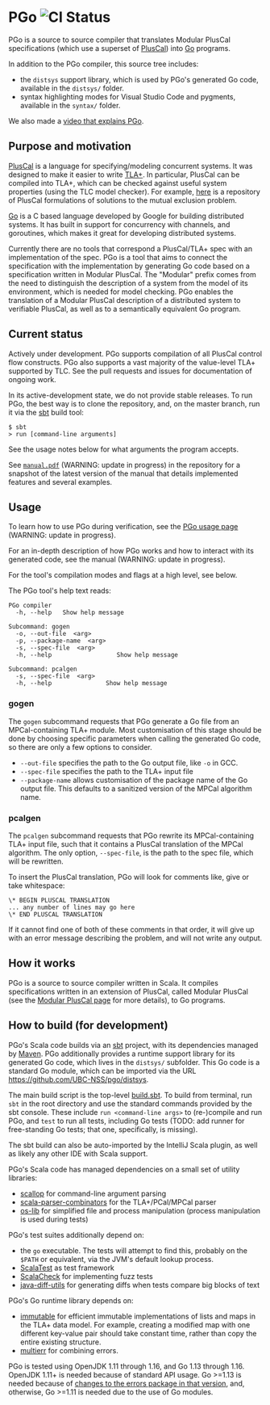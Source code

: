 # PGo ![CI Status](https://github.com/UBC-NSS/pgo/actions/workflows/ci.yml/badge.svg?branch=master)

PGo is a source to source compiler that translates Modular PlusCal
specifications (which use a superset of
[PlusCal](http://lamport.azurewebsites.net/tla/pluscal.html)) into [Go](https://golang.org/) programs.

In addition to the PGo compiler, this source tree includes:

- the `distsys` support library, which is used by PGo's generated Go code, available in the `distsys/` folder.
- syntax highlighting modes for Visual Studio Code and pygments, available in the `syntax/` folder.

We also made a [video that explains PGo](https://www.youtube.com/watch?v=H6-dQQSikik).

## Purpose and motivation

[PlusCal](http://lamport.azurewebsites.net/tla/pluscal.html) is a
language for specifying/modeling concurrent systems. It was designed
to make it easier to write [TLA+](https://github.com/tlaplus). In
particular, PlusCal can be compiled into TLA+, which can be checked
against useful system properties (using the TLC model checker). For
example, [here](https://github.com/duerrfk/skp) is a repository of
PlusCal formulations of solutions to the mutual exclusion problem.

[Go](https://golang.org/) is a C based language developed by Google
for building distributed systems. It has built in support for
concurrency with channels, and goroutines, which makes it great for
developing distributed systems.

Currently there are no tools that correspond a PlusCal/TLA+ spec with
an implementation of the spec. PGo is a tool that aims to connect the
specification with the implementation by generating Go code based on a
specification written in Modular PlusCal. The "Modular" prefix
comes from the need to distinguish the description of a system from
the model of its environment, which is needed for model checking.
PGo enables the translation of a Modular PlusCal description of a
distributed system to verifiable PlusCal,
as well as to a semantically equivalent Go program.

## Current status

Actively under development. PGo supports compilation of all PlusCal
control flow constructs.
PGo also supports a vast majority of the value-level TLA+ supported by TLC.
See the pull requests and issues for documentation of ongoing work.

In its active-development state, we do not provide stable releases.
To run PGo, the best way is to clone the repository, and, on the master branch, run it via the [sbt](https://www.scala-sbt.org/) build tool:
```
$ sbt
> run [command-line arguments]
```

See the usage notes below for what arguments the program accepts.

See [`manual.pdf`](https://github.com/UBC-NSS/pgo/blob/master/manual.pdf) (WARNING: update in progress) in the
repository for a snapshot of the latest version of the manual that details
implemented features and several examples.

## Usage

To learn how to use PGo during verification, see the [PGo usage page](https://github.com/UBC-NSS/pgo/wiki/PGo-Usage) (WARNING: update in progress).

For an in-depth description of how PGo works and how to interact with its generated code, see the manual (WARNING: update in progress).

For the tool's compilation modes and flags at a high level, see below.

The PGo tool's help text reads:

```
PGo compiler
  -h, --help   Show help message

Subcommand: gogen
  -o, --out-file  <arg>
  -p, --package-name  <arg>
  -s, --spec-file  <arg>
  -h, --help                  Show help message

Subcommand: pcalgen
  -s, --spec-file  <arg>
  -h, --help               Show help message
```

### gogen

The `gogen` subcommand requests that PGo generate a Go file from an MPCal-containing TLA+ module.
Most customisation of this stage should be done by choosing specific parameters when calling the generated Go code,
so there are only a few options to consider.

- `--out-file` specifies the path to the Go output file, like `-o` in GCC.
- `--spec-file` specifies the path to the TLA+ input file
- `--package-name` allows customisation of the package name of the Go output file. This defaults to a sanitized version of the
  MPCal algorithm name.

### pcalgen

The `pcalgen` subcommand requests that PGo rewrite its MPCal-containing TLA+ input file,
such that it contains a PlusCal translation of the MPCal algorithm.
The only option, `--spec-file`, is the path to the spec file, which will be rewritten.

To insert the PlusCal translation, PGo will look for comments like, give or take whitespace:
```
\* BEGIN PLUSCAL TRANSLATION
... any number of lines may go here
\* END PLUSCAL TRANSLATION
```

If it cannot find one of both of these comments in that order, it will give up with an error message describing the problem,
and will not write any output.

## How it works

PGo is a source to source compiler written in Scala. It compiles specifications written in an extension of PlusCal,
called Modular PlusCal (see the [Modular PlusCal page](https://github.com/UBC-NSS/pgo/wiki/Modular-PlusCal) for more details),
to Go programs.

## How to build (for development)

PGo's Scala code builds via an [sbt](https://www.scala-sbt.org/) project, with its dependencies managed
by [Maven](https://maven.apache.org/).
PGo additionally provides a runtime support library for its generated Go code, which lives in the `distsys/`
subfolder. This Go code is a standard Go module, which can be imported via the URL https://github.com/UBC-NSS/pgo/distsys.

The main build script is the top-level [build.sbt](https://github.com/UBC-NSS/pgo/blob/master/build.sbt).
To build from terminal, run `sbt` in the root directory and use the standard commands provided by the sbt console.
These include `run <command-line args>` to (re-)compile and run PGo, and `test` to run all tests, including Go tests
(TODO: add runner for free-standing Go tests; that one, specifically, is missing).

The sbt build can also be auto-imported by the IntelliJ Scala plugin, as well as likely any other IDE with Scala support.

PGo's Scala code has managed dependencies on a small set of utility libraries:

- [scallop](https://github.com/scallop/scallop) for command-line argument parsing
- [scala-parser-combinators](https://github.com/scala/scala-parser-combinators) for the TLA+/PCal/MPCal parser
- [os-lib](https://github.com/com-lihaoyi/os-lib) for simplified file and process manipulation (process manipulation is used during tests)

PGo's test suites additionally depend on:

- the `go` executable. The tests will attempt to find this, probably on the `$PATH` or equivalent, via the JVM's default lookup process.
- [ScalaTest](https://www.scalatest.org/) as test framework
- [ScalaCheck](https://www.scalacheck.org/) for implementing fuzz tests
- [java-diff-utils](https://github.com/java-diff-utils/java-diff-utils) for generating diffs when tests compare big blocks of text

PGo's Go runtime library depends on:

- [immutable](https://github.com/benbjohnson/immutable) for efficient immutable implementations of lists and maps in the TLA+ data model.
  For example, creating a modified map with one different key-value pair should take constant time, rather than copy the
  entire existing structure.
- [multierr](https://github.com/uber-go/multierr) for combining errors.

PGo is tested using OpenJDK 1.11 through 1.16, and Go 1.13 through 1.16.
OpenJDK 1.11+ is needed because of standard API usage.
Go >=1.13 is needed because of [changes to the errors package in that version](https://blog.golang.org/go1.13-errors),
and, otherwise, Go >=1.11 is needed due to the use of Go modules.
